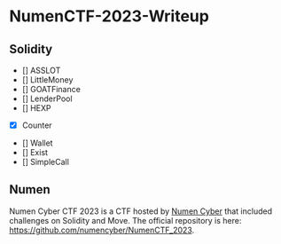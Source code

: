 # NumenCTF-2023-Writeup

## Solidity
- [] ASSLOT
- [] LittleMoney
- [] GOATFinance
- [] LenderPool
- [] HEXP
- [x] Counter
- [] Wallet
- [] Exist
- [] SimpleCall

## Numen
Numen Cyber CTF 2023 is a CTF hosted by [Numen Cyber](https://twitter.com/numencyber) that included challenges on Solidity and Move.
The official repository is here: https://github.com/numencyber/NumenCTF_2023.
